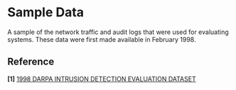 # Sample Data

A sample of the network traffic and audit logs that were used for evaluating systems. These data were first made available in February 1998.

## Reference 

**[1]** [1998 DARPA INTRUSION DETECTION EVALUATION DATASET](https://www.ll.mit.edu/r-d/datasets/1998-darpa-intrusion-detection-evaluation-dataset)
